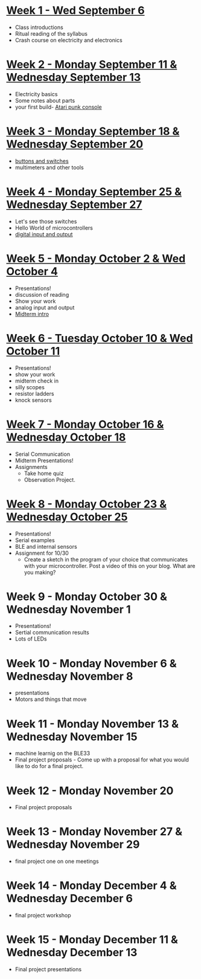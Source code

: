 # [Week 1 - Wed September 6](week1.md)
* Class introductions
* Ritual reading of the syllabus
* Crash course on electricity and electronics

# [Week 2 - Monday September 11 & Wednesday September 13](week2/main.md)
* Electricity basics
* Some notes about parts
* your first build- [Atari punk console](/week2/apc.md)

# [Week 3 - Monday September 18 & Wednesday September 20](week3/main.md)
* [buttons and switches](switches.md)
* multimeters and other tools

# [Week 4 - Monday September 25 & Wednesday September 27](week4/main.md)
* Let's see those switches
* Hello World of microcontrollers
* [digital input and output](week4/week4.md)

# [Week 5 - Monday October 2 & Wed October 4](week5/main.md)
* Presentations!
* discussion of reading
* Show your work
* analog input and output
* [Midterm intro](midterm.md)

# [Week 6 - Tuesday October 10 & Wed October 11](week6/main.md)
* Presentations!
* show your work
* midterm check in
* silly scopes
* resistor ladders
* knock sensors

# [Week 7 - Monday October 16 & Wednesday October 18](week7/main.md)
* Serial Communication
* Midterm Presentations!
* Assignments
  * Take home quiz
  * Observation Project.
 
# [Week 8 - Monday October 23 & Wednesday October 25](week8/main.md)
* Presentations!
* Serial examples
* BLE and internal sensors
* Assignment for 10/30
  * Create a sketch in the program of your choice that communicates with your microcontroller. Post a video of this on your blog. What are you making?

# Week 9 - Monday October 30 & Wednesday November 1
* Presentations!
* Sertial communication results
* Lots of LEDs

 
# Week 10 - Monday November 6 & Wednesday November 8
* presentations
* Motors and things that move

# Week 11 - Monday November 13 & Wednesday November 15
* machine learnig on the BLE33
* Final project proposals - Come up with a proposal for what you would like to do for a final project. 

# Week 12 - Monday November 20 
* Final project proposals

# Week 13 - Monday November 27 & Wednesday November 29
* final project one on one meetings

# Week 14 - Monday December 4 & Wednesday December 6
* final project workshop

# Week 15 - Monday December 11 & Wednesday December 13
* Final project presentations
